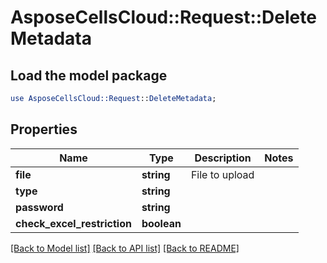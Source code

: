 # AsposeCellsCloud::Request::DeleteMetadata 

## Load the model package
```perl
use AsposeCellsCloud::Request::DeleteMetadata;
```

## Properties
Name | Type | Description | Notes
------------ | ------------- | ------------- | -------------
**file** | **string** | File to upload |
**type** | **string** |  |
**password** | **string** |  |
**check_excel_restriction** | **boolean** |  |  

[[Back to Model list]](../README.md#documentation-for-requests) [[Back to API list]](../README.md#documentation-for-api-endpoints) [[Back to README]](../README.md)

